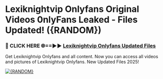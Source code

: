 # Lexiknightvip Onlyfans Original Videos 0nlyFans Leaked - Files Updated! ({RANDOM})

<h3>🔴 CLICK HERE 🌐==►► <a href="https://betterlinks.top/A2PfLJ" rel="nofollow">Lexiknightvip Onlyfans Updated Files</a></h3>

Get Lexiknightvip Onlyfans and all content. Now you can access all videos and pictures of Lexiknightvip Onlyfans. New Updated Files 2025!

[![{RANDOM}](https://i.imgur.com/ppqm5kG.gif)](https://betterlinks.top/A2PfLJ)